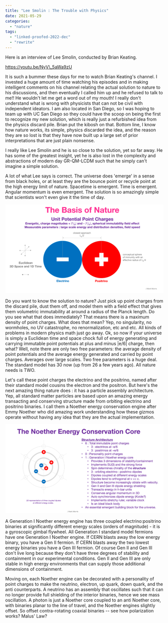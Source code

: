 ```yaml
---
title: "Lee Smolin : The Trouble with Physics"
date: 2021-05-29
categories: 
  - "nature"
tags: 
  - "linked-proofed-2022-dec"
  - "rewrite"
---
```


Here is an interview of Lee Smolin, conducted by Brian Keating.

https://youtu.be/NyV\_5aWa9zU

It is such a bummer these days for me to watch Brian Keating's channel. I invested a huge amount of time watching his episodes and in making intelligent comments on his channel relating the actual solution to nature to his discussions, and then eventually I called him up and he refused to talk to me!! He wouldn't let me get a word out of my mouth! I really don't understand what is wrong with physicists that can not be civil with independent ideators. I am also located in San Diego, so I was hoping to team up with UC San Diego so they could have the scoop on being the first to recognize my new solution, which is really just a refurbished idea from the physics discard pile. Brian put the kibosh on that. Bottom line, I know how nature works, its simple, physics discarded the idea, and the reason they are so lost is that they have now built up a large set of prior interpretations that are just plain nonsense.

I really like Lee Smolin and he is so close to the solution, yet so far away. He has some of the greatest insight, yet he is also lost in the complexity and abstractions of modern day GR-QM-LCDM such that he simply can't imagine a simple solution.

A lot of what Lee says is correct. The universe does 'emerge' in a sense from black holes, or at least they are the bounce point or recycle point at the high energy limit of nature. Spacetime is emergent. Time is emergent. Angular momentum is even emergent. The solution is so amazingly simple that scientists won't even give it the time of day.

![](images/naturesbasis.png)

Do you want to know the solution to nature? Just pick up point charges from the discard pile, dust them off, and model them with a field effect that gives them volumetric immutability at around a radius of the Planck length. Do you see what that does immediately? That means there is a maximum density of point charges. What does that mean? Yep, no singularity, no wormholes, no UV catastrophe, no renormalization, etc and etc. All kinds of problems in modern physics math just go away. Ok, so now if your universe is simply a Euclidean time and space chock full of energy generating and carrying immutable point potentials at plus and minus |e/6| charge, then what? Well, note there are only two free parameters: the average density of point potentials and the average energy generated and carried by point charges. Averages over large scales. Two free parameters is a huge deal. The standard model has 30 now (up from 26 a few years ago). All nature needs is TWO.

Let's call these point charges the electrino and the positrino, named after their standard model cousins the electron and the positron. But here's the next amazing thing nature does : it has a particle assembly architecture. Yep, all standard matter particles are based upon an amazing energy transacting and conserving structure made from orbiting electrino and positrino binaries. I call them a Noether energy conservation engine after Emmy Noether who did amazing work understanding how these gizmos operate without having any idea that they are the actual implementation.

![](images/noether.png)

A Generation I Noether energy engine has three coupled electrino:positrino binaries at significantly different energy scales (orders of magnitude) - it is a gyroscopic gimbal flywheel. All Generation I standard model fermions have one Generation I Noether engine. If CERN blasts away the low energy binary, you have a Gen II fermion. If CERN blasts away the two lowest energy binaries you have a Gen III fermion. Of course Gen II and Gen III don't live long because they don't have three degrees of stability and containment in our experimental conditions. Gen II and Gen III are only stable in high energy environments that can supply those additional dimensions of containment.

Moving on, each Noether engine can be decorated with a personality of point charges to make the neutrino, electron, up quark, down quark, and the anti counterparts. A neutrino has an assembly that oscillates such that it can no longer provide full shielding of the interior binaries, hence we see mass oscillation. A photon is just a Noether core coupled to an anti Noether core, with binaries planar to the line of travel, and the Noether engines slightly offset. So offset contra-rotating coaxial binaries -- see how polarization works? Malus' Law?
